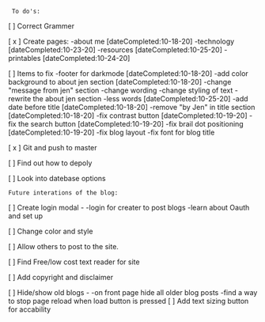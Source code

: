      To do's:

[  ] Correct Grammer 

[ x ] Create pages:
    -about me
        [dateCompleted:10-18-20]
    -technology
    [dateCompleted:10-23-20]
    -resources
    [dateCompleted:10-25-20]
    -printables
    [dateCompleted:10-24-20]

[  ] Items to fix 
    -footer for darkmode
        [dateCompleted:10-18-20]
    -add color background to about jen section
        [dateCompleted:10-18-20]
    -change "message from jen" section
        -change wording 
        -change styling of text
    -rewrite the about jen section
        -less words
            [dateCompleted:10-25-20]
    -add date before title
        [dateCompleted:10-18-20]
    -remove "by Jen" in title section 
        [dateCompleted:10-18-20]
    -fix contrast button
        [dateCompleted:10-19-20]
    -fix the search button
        [dateCompleted:10-19-20]
    -fix brail dot positioning 
        [dateCompleted:10-19-20]
    -fix blog layout
    -fix font for blog title
    

[ x ] Git and push to master

[  ] Find out how to depoly

[  ] Look into datebase options 






    Future interations of the blog:

[  ] Create login modal -
    -login for creater to post blogs
    -learn about Oauth and set up

[  ] Change color and style

[  ] Allow others to post to the site. 

[  ] Find Free/low cost text reader for site

[  ] Add copyright and disclaimer 

[  ] Hide/show old blogs - 
    -on front page hide all older blog posts
    -find a way to stop page reload when load button is pressed
[  ] Add text sizing button for accability